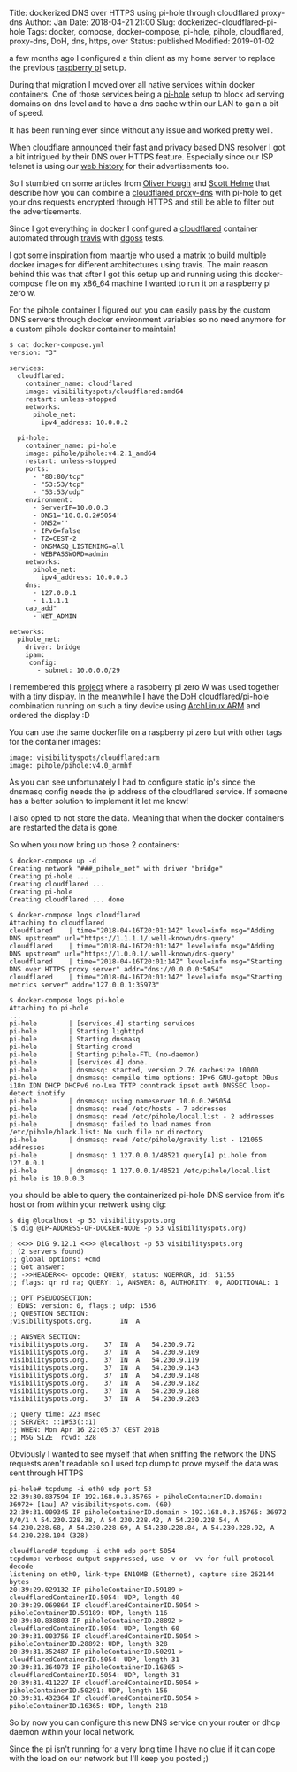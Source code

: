 Title:       dockerized DNS over HTTPS using pi-hole through cloudflared proxy-dns
Author:      Jan
Date:        2018-04-21 21:00
Slug:        dockerized-cloudflared-pi-hole
Tags:        docker, compose, docker-compose, pi-hole, pihole, cloudflared, proxy-dns, DoH, dns, https, over
Status:      published
Modified:    2019-01-02

a few months ago I configured a thin client as my home server to replace the previous [raspberry pi](https://visibilityspots.org/raspberry-pi.html) setup.

During that migration I moved over all native services within docker containers. One of those services being a [pi-hole](https://pi-hole.net) setup to block ad serving domains on dns level and to have a dns cache within our LAN to gain a bit of speed.

It has been running ever since without any issue and worked pretty well.

When cloudflare [announced](https://blog.cloudflare.com/announcing-1111/) their fast and privacy based DNS resolver I got a bit intrigued by their DNS over HTTPS feature. Especially since our ISP telenet is using our [web history](http://www.forceflow.be/2016/09/14/aanpassingen-privacybeleid-telenet/) for their advertisements too.

So I stumbled on some articles from [Oliver Hough](https://oliverhough.cloud/blog/configure-pihole-with-dns-over-https/) and [Scott Helme](https://scotthelme.co.uk/securing-dns-across-all-of-my-devices-with-pihole-dns-over-https-1-1-1-1/) that describe how you can combine a [cloudflared proxy-dns](https://developers.cloudflare.com/1.1.1.1/dns-over-https/cloudflared-proxy/) with pi-hole to get your dns requests encrypted through HTTPS and still be able to filter out the advertisements.

Since I got everything in docker I configured a [cloudflared](https://hub.docker.com/r/visibilityspots/cloudflared/) container automated through [travis](https://travis-ci.org/visibilityspots/dockerfile-cloudflared) with [dgoss](https://github.com/aelsabbahy/goss/tree/master/extras/dgoss) tests.

I got some inspiration from [maartje](https://twitter.com/MaartjeME) who used a [matrix](https://github.com/meyskens/docker-cloudflared/blob/master/.travis.yml) to build multiple docker images for different architectures using travis. The main reason behind this was that after I got this setup up and running using this docker-compose file on my x86_64 machine I wanted to run it on a raspberry pi zero w.

For the pihole container I figured out you can easily pass by the custom DNS servers through docker environment variables so no need anymore for a custom pihole docker container to maintain!


```
$ cat docker-compose.yml
version: "3"

services:
  cloudflared:
    container_name: cloudflared
    image: visibilityspots/cloudflared:amd64
    restart: unless-stopped
    networks:
      pihole_net:
        ipv4_address: 10.0.0.2

  pi-hole:
    container_name: pi-hole
    image: pihole/pihole:v4.2.1_amd64
    restart: unless-stopped
    ports:
      - "80:80/tcp"
      - "53:53/tcp"
      - "53:53/udp"
    environment:
      - ServerIP=10.0.0.3
      - DNS1='10.0.0.2#5054'
      - DNS2=''
      - IPv6=false
      - TZ=CEST-2
      - DNSMASQ_LISTENING=all
      - WEBPASSWORD=admin
    networks:
      pihole_net:
        ipv4_address: 10.0.0.3
    dns:
      - 127.0.0.1
      - 1.1.1.1
    cap_add"
      - NET_ADMIN

networks:
  pihole_net:
    driver: bridge
    ipam:
     config:
       - subnet: 10.0.0.0/29
```

I remembered this [project](https://learn.adafruit.com/pi-hole-ad-blocker-with-pi-zero-w) where a raspberry pi zero W was used together with a tiny display. In the meanwhile I have the DoH cloudflared/pi-hole combination running on such a tiny device using [ArchLinux ARM](https://archlinuxarm.org) and ordered the display :D

You can use the same dockerfile on a raspberry pi zero but with other tags for the container images:

```
image: visibilityspots/cloudflared:arm
image: pihole/pihole:v4.0_armhf
```

As you can see unfortunately I had to configure static ip's since the dnsmasq config needs the ip address of the cloudflared service. If someone has a better solution to implement it let me know!

I also opted to not store the data. Meaning that when the docker containers are restarted the data is gone.

So when you now bring up those 2 containers:

```
$ docker-compose up -d
Creating network "###_pihole_net" with driver "bridge"
Creating pi-hole ...
Creating cloudflared ...
Creating pi-hole
Creating cloudflared ... done
```

```
$ docker-compose logs cloudflared
Attaching to cloudflared
cloudflared    | time="2018-04-16T20:01:14Z" level=info msg="Adding DNS upstream" url="https://1.1.1.1/.well-known/dns-query"
cloudflared    | time="2018-04-16T20:01:14Z" level=info msg="Adding DNS upstream" url="https://1.0.0.1/.well-known/dns-query"
cloudflared    | time="2018-04-16T20:01:14Z" level=info msg="Starting DNS over HTTPS proxy server" addr="dns://0.0.0.0:5054"
cloudflared    | time="2018-04-16T20:01:14Z" level=info msg="Starting metrics server" addr="127.0.0.1:35973"
```

```
$ docker-compose logs pi-hole
Attaching to pi-hole
...
pi-hole        | [services.d] starting services
pi-hole        | Starting lighttpd
pi-hole        | Starting dnsmasq
pi-hole        | Starting crond
pi-hole        | Starting pihole-FTL (no-daemon)
pi-hole        | [services.d] done.
pi-hole        | dnsmasq: started, version 2.76 cachesize 10000
pi-hole        | dnsmasq: compile time options: IPv6 GNU-getopt DBus i18n IDN DHCP DHCPv6 no-Lua TFTP conntrack ipset auth DNSSEC loop-detect inotify
pi-hole        | dnsmasq: using nameserver 10.0.0.2#5054
pi-hole        | dnsmasq: read /etc/hosts - 7 addresses
pi-hole        | dnsmasq: read /etc/pihole/local.list - 2 addresses
pi-hole        | dnsmasq: failed to load names from /etc/pihole/black.list: No such file or directory
pi-hole        | dnsmasq: read /etc/pihole/gravity.list - 121065 addresses
pi-hole        | dnsmasq: 1 127.0.0.1/48521 query[A] pi.hole from 127.0.0.1
pi-hole        | dnsmasq: 1 127.0.0.1/48521 /etc/pihole/local.list pi.hole is 10.0.0.3
```

you should be able to query the containerized pi-hole DNS service from it's host or from within your netwerk using dig:

```
$ dig @localhost -p 53 visibilityspots.org
($ dig @IP-ADDRESS-OF-DOCKER-NODE -p 53 visibilityspots.org)

; <<>> DiG 9.12.1 <<>> @localhost -p 53 visibilityspots.org
; (2 servers found)
;; global options: +cmd
;; Got answer:
;; ->>HEADER<<- opcode: QUERY, status: NOERROR, id: 51155
;; flags: qr rd ra; QUERY: 1, ANSWER: 8, AUTHORITY: 0, ADDITIONAL: 1

;; OPT PSEUDOSECTION:
; EDNS: version: 0, flags:; udp: 1536
;; QUESTION SECTION:
;visibilityspots.org.		IN	A

;; ANSWER SECTION:
visibilityspots.org.	37	IN	A	54.230.9.72
visibilityspots.org.	37	IN	A	54.230.9.109
visibilityspots.org.	37	IN	A	54.230.9.119
visibilityspots.org.	37	IN	A	54.230.9.143
visibilityspots.org.	37	IN	A	54.230.9.148
visibilityspots.org.	37	IN	A	54.230.9.182
visibilityspots.org.	37	IN	A	54.230.9.188
visibilityspots.org.	37	IN	A	54.230.9.203

;; Query time: 223 msec
;; SERVER: ::1#53(::1)
;; WHEN: Mon Apr 16 22:05:37 CEST 2018
;; MSG SIZE  rcvd: 328

```

Obviously I wanted to see myself that when sniffing the network the DNS requests aren't readable so I used tcp dump to prove myself the data was sent through HTTPS
```
pi-hole# tcpdump -i eth0 udp port 53
22:39:30.837594 IP 192.168.0.3.35765 > piholeContainerID.domain: 36972+ [1au] A? visibilityspots.com. (60)
22:39:31.009345 IP piholeContainerID.domain > 192.168.0.3.35765: 36972 8/0/1 A 54.230.228.38, A 54.230.228.42, A 54.230.228.54, A 54.230.228.68, A 54.230.228.69, A 54.230.228.84, A 54.230.228.92, A 54.230.228.104 (328)
```

```
cloudflared# tcpdump -i eth0 udp port 5054
tcpdump: verbose output suppressed, use -v or -vv for full protocol decode
listening on eth0, link-type EN10MB (Ethernet), capture size 262144 bytes
20:39:29.029132 IP piholeContainerID.59189 > cloudflaredContainerID.5054: UDP, length 40
20:39:29.069864 IP cloudflaredContainerID.5054 > piholeContainerID.59189: UDP, length 116
20:39:30.838803 IP piholeContainerID.28892 > cloudflaredContainerID.5054: UDP, length 60
20:39:31.003756 IP cloudflaredContainerID.5054 > piholeContainerID.28892: UDP, length 328
20:39:31.352487 IP piholeContainerID.50291 > cloudflaredContainerID.5054: UDP, length 31
20:39:31.364073 IP piholeContainerID.16365 > cloudflaredContainerID.5054: UDP, length 31
20:39:31.411227 IP cloudflaredContainerID.5054 > piholeContainerID.50291: UDP, length 156
20:39:31.432364 IP cloudflaredContainerID.5054 > piholeContainerID.16365: UDP, length 218
```

So by now you can configure this new DNS service on your router or dhcp daemon within your local network.

Since the pi isn't running for a very long time I have no clue if it can cope with the load on our network but I'll keep you posted ;)
